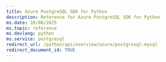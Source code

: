 ```yaml
---
title: Azure PostgreSQL SDK for Python
description: Reference for Azure PostgreSQL SDK for Python
ms.date: 10/08/2025
ms.topic: reference
ms.devlang: python
ms.service: postgresql
redirect_url: /python/api/overview/azure/postgresql-mysql
redirect_document_id: TRUE
---
```

